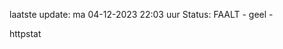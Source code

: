 laatste update: 
ma 04-12-2023 22:03   uur 
Status: FAALT - geel - 
<div class="service Y">httpstat</div>